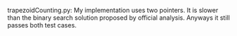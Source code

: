 trapezoidCounting.py: My implementation uses two pointers. It is slower than the binary search solution proposed by official analysis. Anyways it still passes both test cases. 
